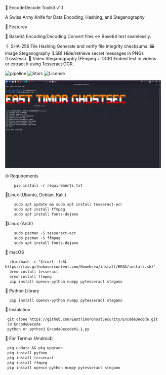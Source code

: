 🔐 EncodeDecode Toolkit v1.1

A Swiss Army Knife for Data Encoding, Hashing, and Steganography

🌟 Features

   🔢 Base64 Encoding/Decoding
     Convert files ↔ Base64 text seamlessly.

   🖇️ SHA-256 File Hashing
      Generate and verify file integrity checksums.
   🖼️ Image Steganography (LSB)
      Hide/retrieve secret messages in PNGs (Lossless).
   🎥 Video Steganography (FFmpeg + OCR)
      Embed text in videos or extract it using Tesseract OCR.

![pipeline](https://img.shields.io/badge/pipeline-passed-brightgreen)
![Stars](https://img.shields.io/github/stars/EastTimorGhostSecurity?style=social)
![License](https://img.shields.io/badge/license-MIT-blue)

![My Photo](./encode.png)


⚙ Requirements

        pip install -r requirements.txt

🐧Linux (Ubuntu, Debian, Kali,)
        
        sudo apt update && sudo apt install tesseract-ocr
        sudo apt install ffmpeg
        sudo apt install fonts-dejavu
   
 🐧Linux (Arch)
 
        sudo pacman -S tesseract-ocr
        sudo pacman -S ffmpeg
        sudo apt install fonts-dejavu
   
  🍏 macOS
      
      /bin/bash -c "$(curl -fsSL https://raw.githubusercontent.com/Homebrew/install/HEAD/install.sh)"
      brew install tesseract
      brew install ffmpeg
      pip install opencv-python numpy pytesseract stegano
 
 🐍 Python Library

      pip install opencv-python numpy pytesseract stegano


 🚀 Instalation

     git clone https://github.com/EastTimorGhostSecurity/EncodeDecode.git
     cd EncodeDecode
     python or python3 EncodeDecodeV1.1.py

 📱 For Termux (Android)
     
     pkg update && pkg upgrade
     pkg install python
     pkg install tesseract
     pkg install ffmpeg
     pip install opencv-python numpy pytesseract stegano
